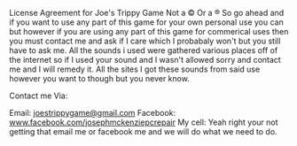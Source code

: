 License Agreement for Joe's Trippy Game Not a © Or a ® So go ahead and if you want to use any part
of this game for your own personal use you can but however if you are using any part of this game 
for commerical uses then you must contact me and ask if I care which I probabaly won't but you still 
have to ask me. All the sounds i used were gathered various places off of the internet so if I used 
your sound and I wasn't allowed sorry and contact me and I will remedy it. All the sites I got these
sounds from said use however you want to though but you never know.   

Contact me Via:

Email: joestrippygame@gmail.com
Facebook: www.facebook.com/josephmckenziepcrepair
My cell: Yeah right your not getting that email me or facebook me and we will do what we need to do.

